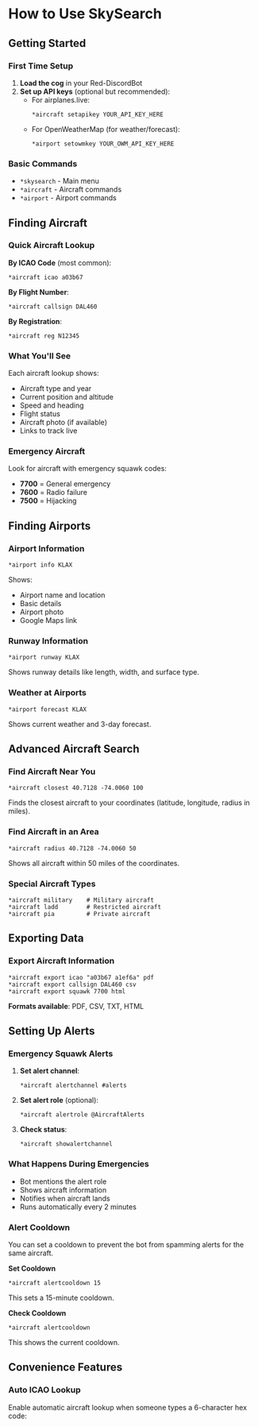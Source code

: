# How to Use SkySearch

## Getting Started

### First Time Setup
1. **Load the cog** in your Red-DiscordBot
2. **Set up API keys** (optional but recommended):
   - For airplanes.live:
     ```
     *aircraft setapikey YOUR_API_KEY_HERE
     ```
   - For OpenWeatherMap (for weather/forecast):
     ```
     *airport setowmkey YOUR_OWM_API_KEY_HERE
     ```

### Basic Commands
- `*skysearch` - Main menu
- `*aircraft` - Aircraft commands
- `*airport` - Airport commands

## Finding Aircraft

### Quick Aircraft Lookup
**By ICAO Code** (most common):
```
*aircraft icao a03b67
```

**By Flight Number**:
```
*aircraft callsign DAL460
```

**By Registration**:
```
*aircraft reg N12345
```

### What You'll See
Each aircraft lookup shows:
- Aircraft type and year
- Current position and altitude
- Speed and heading
- Flight status
- Aircraft photo (if available)
- Links to track live

### Emergency Aircraft
Look for aircraft with emergency squawk codes:
- **7700** = General emergency
- **7600** = Radio failure
- **7500** = Hijacking

## Finding Airports

### Airport Information
```
*airport info KLAX
```
Shows:
- Airport name and location
- Basic details
- Airport photo
- Google Maps link

### Runway Information
```
*airport runway KLAX
```
Shows runway details like length, width, and surface type.

### Weather at Airports
```
*airport forecast KLAX
```
Shows current weather and 3-day forecast.

## Advanced Aircraft Search

### Find Aircraft Near You
```
*aircraft closest 40.7128 -74.0060 100
```
Finds the closest aircraft to your coordinates (latitude, longitude, radius in miles).

### Find Aircraft in an Area
```
*aircraft radius 40.7128 -74.0060 50
```
Shows all aircraft within 50 miles of the coordinates.

### Special Aircraft Types
```
*aircraft military    # Military aircraft
*aircraft ladd        # Restricted aircraft
*aircraft pia         # Private aircraft
```

## Exporting Data

### Export Aircraft Information
```
*aircraft export icao "a03b67 a1ef6a" pdf
*aircraft export callsign DAL460 csv
*aircraft export squawk 7700 html
```

**Formats available**: PDF, CSV, TXT, HTML

## Setting Up Alerts

### Emergency Squawk Alerts
1. **Set alert channel**:
   ```
   *aircraft alertchannel #alerts
   ```

2. **Set alert role** (optional):
   ```
   *aircraft alertrole @AircraftAlerts
   ```

3. **Check status**:
   ```
   *aircraft showalertchannel
   ```

### What Happens During Emergencies
- Bot mentions the alert role
- Shows aircraft information
- Notifies when aircraft lands
- Runs automatically every 2 minutes

### Alert Cooldown
You can set a cooldown to prevent the bot from spamming alerts for the same aircraft.

**Set Cooldown**
```
*aircraft alertcooldown 15
```
This sets a 15-minute cooldown.

**Check Cooldown**
```
*aircraft alertcooldown
```
This shows the current cooldown.

## Convenience Features

### Auto ICAO Lookup
Enable automatic aircraft lookup when someone types a 6-character hex code:
```